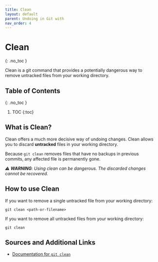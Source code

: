 ```yaml
---
title: Clean
layout: default
parent: Undoing in Git with
nav_order: 4
---
```



<!-- prettier-ignore-start -->
# Clean
{: .no_toc }

Clean is a git command that provides a potentially dangerous way to remove untracked files from your working directory.

## Table of Contents
{: .no_toc }

1. TOC
{:toc}

<!-- prettier-ignore-end -->


## What is Clean?
Clean offers a much more decisive way of undoing changes. Clean allows you to discard **untracked** files in your working directory. 

Because ```git clean``` removes files that have no backups in previous commits, any affected file is permanently gone.

_⚠️ **WARNING**: Using clean can be dangerous. The discarded changes cannot be recovered._



## How to use Clean
If you want to remove a single untracked file from your working directory:
```
git clean <path-or-filename>
```


If you want to remove all untracked files from your working directory:
```
git clean
```

## Sources and Additional Links
- [Documentation for ```git clean```](https://git-scm.com/docs/git-clean)

